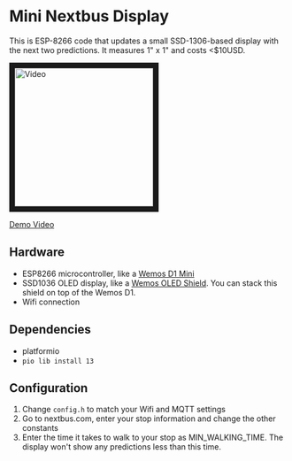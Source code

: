 # Mini Nextbus Display

This is ESP-8266 code that updates a small SSD-1306-based display with the next two predictions. It measures 1" x 1" and costs <$10USD.

<a href="https://www.youtube.com/watch?v=yCM8uwi17Rc" target="_blank"><img src="http://i.imgur.com/lzmuDaU.jpeg"
alt="Video" height="250" border="10" /><p>Demo Video</a>

## Hardware
* ESP8266 microcontroller, like a [Wemos D1 Mini](https://www.aliexpress.com/store/product/WEMOS-D1-mini-Pro-16M-bytes-external-antenna-connector-ESP8266-WIFI-Internet-of-Things-development-board/1331105_32724692514.html)
* SSD1036 OLED display, like a [Wemos OLED Shield](https://www.wemos.cc/product/oled-shield.html). You can stack this shield on top of the Wemos D1.
* Wifi connection

## Dependencies
* platformio
* ```pio lib install 13```

## Configuration
1. Change ```config.h``` to match your Wifi and MQTT settings
1. Go to nextbus.com, enter your stop information and change the other constants
1. Enter the time it takes to walk to your stop as MIN_WALKING_TIME. The display won't show any predictions less than this time.
